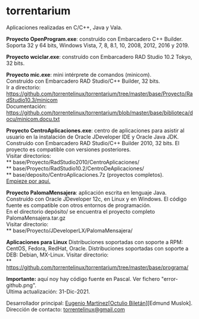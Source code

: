 # torrentarium

Aplicaciones realizadas en C/C++, Java y Vala.<br>

<b>Proyecto OpenProgram.exe</b>: construído con Embarcadero C++ Builder.<br>
Soporta 32 y 64 bits, Windows Vista, 7, 8, 8.1, 10, 2008, 2012, 2016 y 2019.<br>

<b>Proyecto wciclar.exe</b>: construído con Embarcadero RAD Studio 10.2 Tokyo, 32 bits.<br>

<b>Proyecto mic.exe</b>: mini intérprete de comandos (minicom).<br> 
Construído con Embarcadero RAD Studio/C++ Builder, 32 bits.<br>
Ir a directorio: https://github.com/torrentelinux/torrentarium/tree/master/base/Proyecto/RadStudio10.3/minicom<br>
Documentación: https://github.com/torrentelinux/torrentarium/blob/master/base/biblioteca/docu/minicom.docu.txt<br>

<b>Proyecto CentroAplicaciones.exe</b>: centro de aplicaciones para asistir al usuario en la instalación de Oracle JDeveloper IDE y Oracle Java JDK.<br>
Construído con Embarcadero RAD Studio/C++ Builder 2010, 32 bits. El proyecto es compatible con versiones posteriores.<br>
Visitar directorios:<br>
** base/Proyecto/RadStudio2010/CentroAplicaciones/<br>
** base/Proyecto/RadStudio10.2/CentroDeAplicaciones/<br>
** base/deposito/CentroAplicaciones.7z (proyectos completos).<br>
<a href="https://github.com/torrentelinux/torrentarium/tree/master/base/Proyecto/RadStudio2010/CentroAplicaciones">Empieze por aquí.</a>

<b>Proyecto PalomaMensajera</b>: aplicación escrita en lenguaje Java.<br>
Construído con Oracle JDeveloper 12c, en Linux y en Windows. El código fuente es compatible con otros entornos de programación.<br>
En el directorio depósito/ se encuentra el proyecto completo PalomaMensajera.tar.gz<br>
Visitar directorio:<br>
** base/Proyecto/JDeveloperLX/PalomaMensajera/<br>

<b>Aplicaciones para Linux</b>
Distribuciones soportadas con soporte a RPM: CentOS, Fedora, RedHat, Oracle.
Distribuciones soportadas con soporte a DEB: Debian, MX-Linux.
Visitar directorio:<br>
** https://github.com/torrentelinux/torrentarium/tree/master/base/programa/<br>

<b>Importante:</b> aquí noy hay código fuente en Pascal. Ver fichero "error-github.png".<br>
Ultima actualización: 31-Dic-2021.<br>

Desarrollador principal: <a href="https://ar.linkedin.com/in/eugenio-mart%C3%ADnez-ob1">Eugenio Martínez</a>[<a href="https://www.bing.com/search?q=octulio+bilet%C3%A1n">Octulio Biletán</a>][Edmund Muslok].<br>
Dirección de contacto: torrentelinux@gmail.com<br>
